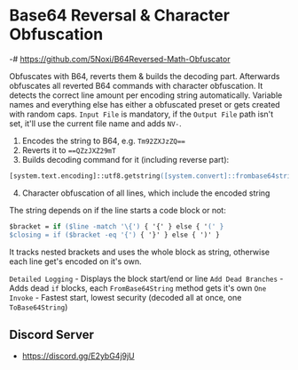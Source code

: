 # Base64 Reversal & Character Obfuscation
-# https://github.com/5Noxi/B64Reversed-Math-Obfuscator

Obfuscates with B64, reverts them & builds the decoding part. Afterwards obfuscates all reverted B64 commands with character obfuscation.  It detects the correct line amount per encoding string automatically. Variable names and everything else has either a obfuscated preset or gets created with random caps. `Input File` is mandatory, if the `Output File` path isn't set, it'll use the current file name and adds `NV-`.

1. Encodes the string to B64, e.g. `Tm92ZXJzZQ==`
2. Reverts it to `==QZzJXZ29mT`
3. Builds decoding command for it (including reverse part):
```ps
[system.text.encoding]::utf8.getstring([system.convert]::frombase64string(-join(...)
```
4. Character obfuscation of all lines, which include the encoded string

The string depends on if the line starts a code block or not:
```ps
$bracket = if ($line -match '\{') { '{' } else { '(' }
$closing = if ($bracket -eq '{') { '}' } else { ')' }
```
It tracks nested brackets and uses the whole block as string, otherwise each line get's encoded on it's own.

`Detailed Logging` - Displays the block start/end or line
`Add Dead Branches` - Adds dead `if` blocks, each `FromBase64String` method gets it's own
`One Invoke` - Fastest start, lowest security (decoded all at once, one `ToBase64String`)

 ## Discord Server 
- https://discord.gg/E2ybG4j9jU
